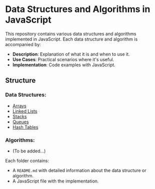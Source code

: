 # Data Structures and Algorithms in JavaScript

This repository contains various data structures and algorithms implemented in JavaScript. Each data structure and algorithm is accompanied by:
- **Description**: Explanation of what it is and when to use it.
- **Use Cases**: Practical scenarios where it's useful.
- **Implementation**: Code examples with JavaScript.

## Structure

### Data Structures:
- [Arrays](./data-structures/arrays/README.md)
- [Linked Lists](./data-structures/linked-lists/README.md)
- [Stacks](./data-structures/stacks/README.md)
- [Queues](./data-structures/queues/README.md)
- [Hash Tables](./data-structures/hash-tables/README.md)

### Algorithms:
- (To be added...)

Each folder contains:
- A `README.md` with detailed information about the data structure or algorithm.
- A JavaScript file with the implementation.
